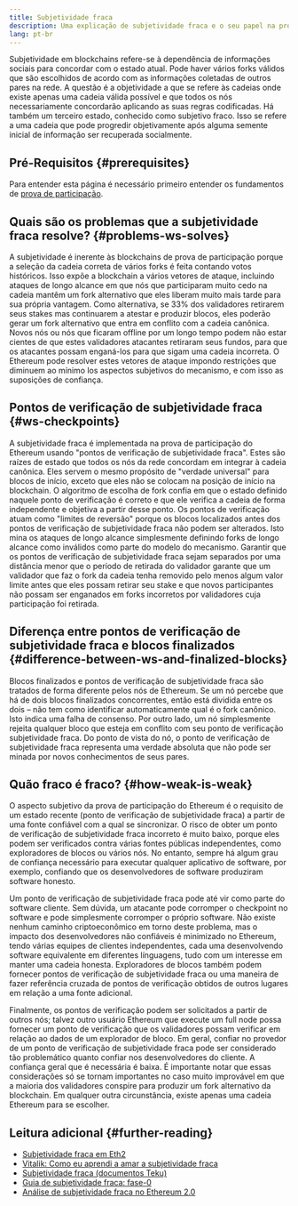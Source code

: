 ```yaml
---
title: Subjetividade fraca
description: Uma explicação de subjetividade fraca e o seu papel na prova de participação do Ethereum.
lang: pt-br
---
```


Subjetividade em blockchains refere-se à dependência de informações sociais para concordar com o estado atual. Pode haver vários forks válidos que são escolhidos de acordo com as informações coletadas de outros pares na rede. A questão é a objetividade a que se refere às cadeias onde existe apenas uma cadeia válida possível e que todos os nós necessariamente concordarão aplicando as suas regras codificadas. Há também um terceiro estado, conhecido como subjetivo fraco. Isso se refere a uma cadeia que pode progredir objetivamente após alguma semente inicial de informação ser recuperada socialmente.

## Pré-Requisitos \{#prerequisites}

Para entender esta página é necessário primeiro entender os fundamentos de [prova de participação](/developers/docs/consensus-mechanisms/pos/).

## Quais são os problemas que a subjetividade fraca resolve? \{#problems-ws-solves}

A subjetividade é inerente às blockchains de prova de participação porque a seleção da cadeia correta de vários forks é feita contando votos históricos. Isso expõe a blockchain a vários vetores de ataque, incluindo ataques de longo alcance em que nós que participaram muito cedo na cadeia mantêm um fork alternativo que eles liberam muito mais tarde para sua própria vantagem. Como alternativa, se 33% dos validadores retirarem seus stakes mas continuarem a atestar e produzir blocos, eles poderão gerar um fork alternativo que entra em conflito com a cadeia canônica. Novos nós ou nós que ficaram offline por um longo tempo podem não estar cientes de que estes validadores atacantes retiraram seus fundos, para que os atacantes possam enganá-los para que sigam uma cadeia incorreta. O Ethereum pode resolver estes vetores de ataque impondo restrições que diminuem ao mínimo los aspectos subjetivos do mecanismo, e com isso as suposições de confiança.

## Pontos de verificação de subjetividade fraca \{#ws-checkpoints}

A subjetividade fraca é implementada na prova de participação do Ethereum usando "pontos de verificação de subjetividade fraca". Estes são raízes de estado que todos os nós da rede concordam em integrar à cadeia canônica. Eles servem o mesmo propósito de "verdade universal" para blocos de início, exceto que eles não se colocam na posição de início na blockchain. O algoritmo de escolha de fork confia em que o estado definido naquele ponto de verificação é correto e que ele verifica a cadeia de forma independente e objetiva a partir desse ponto. Os pontos de verificação atuam como "limites de reversão" porque os blocos localizados antes dos pontos de verificação de subjetividade fraca não podem ser alterados. Isto mina os ataques de longo alcance simplesmente definindo forks de longo alcance como inválidos como parte do modelo do mecanismo. Garantir que os pontos de verificação de subjetividade fraca sejam separados por uma distância menor que o período de retirada do validador garante que um validador que faz o fork da cadeia tenha removido pelo menos algum valor limite antes que eles possam retirar seu stake e que novos participantes não possam ser enganados em forks incorretos por validadores cuja participação foi retirada.

## Diferença entre pontos de verificação de subjetividade fraca e blocos finalizados \{#difference-between-ws-and-finalized-blocks}

Blocos finalizados e pontos de verificação de subjetividade fraca são tratados de forma diferente pelos nós de Ethereum. Se um nó percebe que há de dois blocos finalizados concorrentes, então está dividida entre os dois – não tem como identificar automaticamente qual é o fork canônico. Isto indica uma falha de consenso. Por outro lado, um nó simplesmente rejeita qualquer bloco que esteja em conflito com seu ponto de verificação subjetividade fraca. Do ponto de vista do nó, o ponto de verificação de subjetividade fraca representa uma verdade absoluta que não pode ser minada por novos conhecimentos de seus pares.

## Quão fraco é fraco? \{#how-weak-is-weak}

O aspecto subjetivo da prova de participação do Ethereum é o requisito de um estado recente (ponto de verificação de subjetividade fraca) a partir de uma fonte confiável com a qual se sincronizar. O risco de obter um ponto de verificação de subjetividade fraca incorreto é muito baixo, porque eles podem ser verificados contra várias fontes públicas independentes, como exploradores de blocos ou vários nós. No entanto, sempre há algum grau de confiança necessário para executar qualquer aplicativo de software, por exemplo, confiando que os desenvolvedores de software produziram software honesto.

Um ponto de verificação de subjetividade fraca pode até vir como parte do software cliente. Sem dúvida, um atacante pode corromper o checkpoint no software e pode simplesmente corromper o próprio software. Não existe nenhum caminho criptoeconômico em torno deste problema, mas o impacto dos desenvolvedores não confiáveis é minimizado no Ethereum, tendo várias equipes de clientes independentes, cada uma desenvolvendo software equivalente em diferentes línguagens, tudo com um interesse em manter uma cadeia honesta. Exploradores de blocos também podem fornecer pontos de verificação de subjetividade fraca ou uma maneira de fazer referência cruzada de pontos de verificação obtidos de outros lugares em relação a uma fonte adicional.

Finalmente, os pontos de verificação podem ser solicitados a partir de outros nós; talvez outro usuário Ethereum que execute um full node possa fornecer um ponto de verificação que os validadores possam verificar em relação ao dados de um explorador de bloco. Em geral, confiar no provedor de um ponto de verificação de subjetividade fraca pode ser considerado tão problemático quanto confiar nos desenvolvedores do cliente. A confiança geral que é necessária é baixa. É importante notar que essas considerações só se tornam importantes no caso muito improvável em que a maioria dos validadores conspire para produzir um fork alternativo da blockchain. Em qualquer outra circunstância, existe apenas uma cadeia Ethereum para se escolher.

## Leitura adicional \{#further-reading}

- [Subjetividade fraca em Eth2](https://notes.ethereum.org/@adiasg/weak-subjectvity-eth2)
- [Vitalik: Como eu aprendi a amar a subjetividade fraca](https://blog.ethereum.org/2014/11/25/proof-stake-learned-love-weak-subjectivity/)
- [Subjetividade fraca (documentos Teku)](https://docs.teku.consensys.net/en/latest/Concepts/Weak-Subjectivity/)
- [Guia de subjetividade fraca: fase-0](https://github.com/ethereum/consensus-specs/blob/dev/specs/phase0/weak-subjectivity.md)
- [Análise de subjetividade fraca no Ethereum 2.0](https://github.com/runtimeverification/beacon-chain-verification/blob/master/weak-subjectivity/weak-subjectivity-analysis.pdf)
